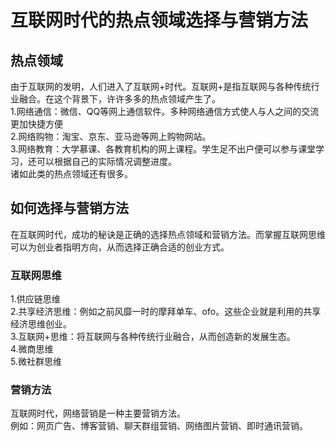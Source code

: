 # 互联网时代的热点领域选择与营销方法
## 热点领域
由于互联网的发明，人们进入了互联网+时代。互联网+是指互联网与各种传统行业融合。在这个背景下，许许多多的热点领域产生了。  
1.网络通信：微信、QQ等网上通信软件。多种网络通信方式使人与人之间的交流更加快捷方便  
2.网络购物：淘宝、京东、亚马逊等网上购物网站。  
3.网络教育：大学慕课、各教育机构的网上课程。学生足不出户便可以参与课堂学习，还可以根据自己的实际情况调整进度。  
诸如此类的热点领域还有很多。
## 如何选择与营销方法
在互联网时代，成功的秘诀是正确的选择热点领域和营销方法。而掌握互联网思维可以为创业者指明方向，从而选择正确合适的创业方式。  
### 互联网思维  
1.供应链思维    
2.共享经济思维：例如之前风靡一时的摩拜单车、ofo。这些企业就是利用的共享经济思维创业。  
3.互联网+思维：将互联网与各种传统行业融合，从而创造新的发展生态。  
4.微商思维  
5.微社群思维  
### 营销方法
互联网时代，网络营销是一种主要营销方法。  
例如：网页广告、博客营销、聊天群组营销、网络图片营销、即时通讯营销。
